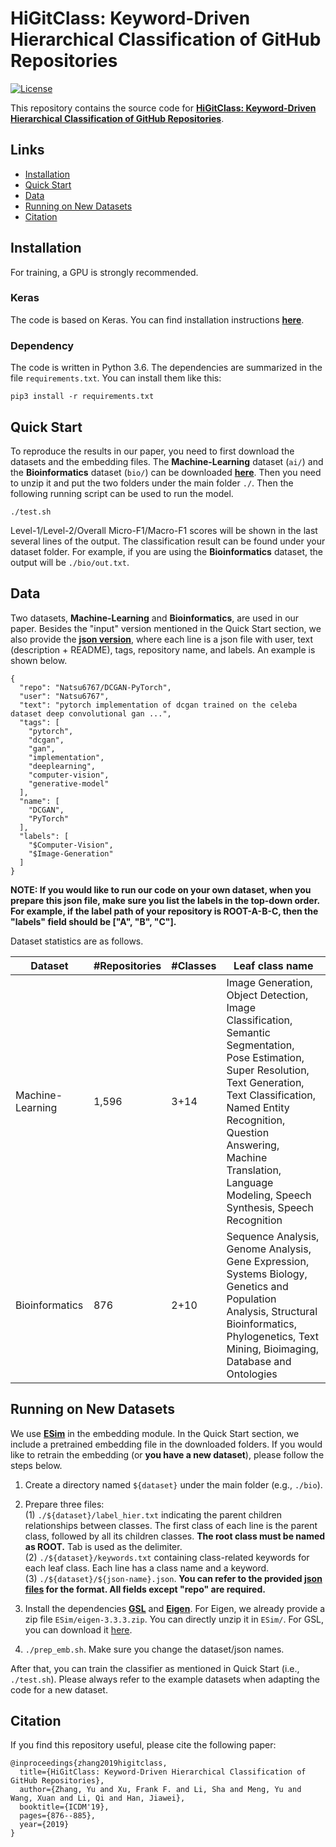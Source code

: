 # HiGitClass: Keyword-Driven Hierarchical Classification of GitHub Repositories

[![License](https://img.shields.io/badge/License-Apache_2.0-blue.svg)](https://opensource.org/licenses/Apache-2.0)

This repository contains the source code for [**HiGitClass: Keyword-Driven Hierarchical Classification of GitHub Repositories**](https://arxiv.org/abs/1910.07115).

## Links

- [Installation](#installation)
- [Quick Start](#quick-start)
- [Data](#data)
- [Running on New Datasets](#running-on-new-datasets)
- [Citation](#citation)


## Installation
For training, a GPU is strongly recommended.

### Keras
The code is based on Keras. You can find installation instructions [**here**](https://keras.io/#installation).

### Dependency
The code is written in Python 3.6. The dependencies are summarized in the file ```requirements.txt```. You can install them like this:

```
pip3 install -r requirements.txt
```

## Quick Start
To reproduce the results in our paper, you need to first download the datasets and the embedding files. The **Machine-Learning** dataset (```ai/```) and the **Bioinformatics** dataset (```bio/```) can be downloaded [**here**](https://drive.google.com/file/d/1jiMEej5z7zqv5cq3SKxNDFBm3NXgvKjo/view?usp=sharing). Then you need to unzip it and put the two folders under the main folder ```./```. Then the following running script can be used to run the model.

```
./test.sh
```

Level-1/Level-2/Overall Micro-F1/Macro-F1 scores will be shown in the last several lines of the output. The classification result can be found under your dataset folder. For example, if you are using the **Bioinformatics** dataset, the output will be ```./bio/out.txt```.

## Data
Two datasets, **Machine-Learning** and **Bioinformatics**, are used in our paper. Besides the "input" version mentioned in the Quick Start section, we also provide the [**json version**](https://drive.google.com/file/d/11zIqAg062IneYNdqfTMBV00n7weyvKbR/view?usp=sharing), where each line is a json file with user, text (description + README), tags, repository name, and labels. An example is shown below.

```
{
  "repo": "Natsu6767/DCGAN-PyTorch",
  "user": "Natsu6767",
  "text": "pytorch implementation of dcgan trained on the celeba dataset deep convolutional gan ...",
  "tags": [
    "pytorch",
    "dcgan",
    "gan",
    "implementation",
    "deeplearning",
    "computer-vision",
    "generative-model"
  ],
  "name": [
    "DCGAN",
    "PyTorch"
  ],
  "labels": [
    "$Computer-Vision",
    "$Image-Generation"
  ]
}
```

**NOTE: If you would like to run our code on your own dataset, when you prepare this json file, make sure you list the labels in the top-down order. For example, if the label path of your repository is ROOT-A-B-C, then the "labels" field should be \["A", "B", "C"\].**

Dataset statistics are as follows.

| Dataset | #Repositories | #Classes | Leaf class name | 
| ------- | ------------- | -------- | --------------- |
| Machine-Learning | 1,596 | 3+14 | Image Generation, Object Detection, Image Classification, Semantic Segmentation, Pose Estimation,  Super Resolution, Text Generation, Text Classification, Named Entity Recognition, Question Answering, Machine Translation, Language Modeling, Speech Synthesis, Speech Recognition |
| Bioinformatics | 876 | 2+10 | Sequence Analysis, Genome Analysis, Gene Expression, Systems Biology, Genetics and Population Analysis, Structural Bioinformatics, Phylogenetics, Text Mining, Bioimaging, Database and Ontologies |

## Running on New Datasets
We use [**ESim**](https://github.com/shangjingbo1226/ESim) in the embedding module. In the Quick Start section, we include a pretrained embedding file in the downloaded folders. If you would like to retrain the embedding (or **you have a new dataset**), please follow the steps below.

1. Create a directory named ```${dataset}``` under the main folder (e.g., ```./bio```).

2. Prepare three files:             
(1) ```./${dataset}/label_hier.txt``` indicating the parent children relationships between classes. The first class of each line is the parent class, followed by all its children classes. **The root class must be named as ROOT.** Tab is used as the delimiter.           
(2) ```./${dataset}/keywords.txt``` containing class-related keywords for each leaf class. Each line has a class name and a keyword.           
(3) ```./${dataset}/${json-name}.json```. **You can refer to the provided [json files](https://drive.google.com/file/d/11zIqAg062IneYNdqfTMBV00n7weyvKbR/view?usp=sharing) for the format. All fields except "repo" are required.**

3. Install the dependencies [**GSL**](https://www.gnu.org/software/gsl/) and [**Eigen**](http://eigen.tuxfamily.org/index.php?title=Main_Page). For Eigen, we already provide a zip file ```ESim/eigen-3.3.3.zip```. You can directly unzip it in ```ESim/```. For GSL, you can download it [here](https://drive.google.com/file/d/1UvmgrZbycC7wYAHahYGRB5pRtu6Aurhv/view?usp=sharing).

4. ```./prep_emb.sh```. Make sure you change the dataset/json names.

After that, you can train the classifier as mentioned in Quick Start (i.e., ```./test.sh```).
Please always refer to the example datasets when adapting the code for a new dataset.

## Citation
If you find this repository useful, please cite the following paper:
```
@inproceedings{zhang2019higitclass,
  title={HiGitClass: Keyword-Driven Hierarchical Classification of GitHub Repositories},
  author={Zhang, Yu and Xu, Frank F. and Li, Sha and Meng, Yu and Wang, Xuan and Li, Qi and Han, Jiawei},
  booktitle={ICDM'19},
  pages={876--885},
  year={2019}
}
```
